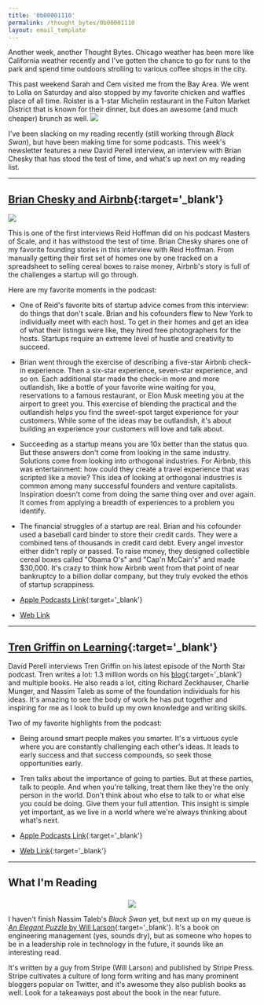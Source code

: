 ```yaml
---
title: '0b00001110'
permalink: /thought_bytes/0b00001110
layout: email_template
---
```

Another week, another Thought Bytes. Chicago weather has been more like California weather recently and I've gotten the chance to go for runs to the park and spend time outdoors strolling to various coffee shops in the city.

This past weekend Sarah and Cem visited me from the Bay Area. We went to Lolla on Saturday and also stopped by my favorite chicken and waffles place of all time. Roister is a 1-star Michelin restaurant in the Fulton Market District that is known for their dinner, but does an awesome (and much cheaper) brunch as well.
![](https://kevinarifin.com/images/thought_bytes/roister.jpg)

I've been slacking on my reading recently (still working through *Black Swan*), but have been making time for some podcasts. This week's newsletter features a new David Perell interview, an interview with Brian Chesky that has stood the test of time, and what's up next on my reading list.


<hr class='post-hr' />

## [**Brian Chesky and Airbnb**](https://mastersofscale.com/brian-chesky-handcrafted/){:target='_blank'}
![](https://kevinarifin.com/images/thought_bytes/masters-of-scale.png)

This is one of the first interviews Reid Hoffman did on his podcast Masters of Scale, and it has withstood the test of time. Brian Chesky shares one of my favorite founding stories in this interview with Reid Hoffman. From manually getting their first set of homes one by one tracked on a spreadsheet to selling cereal boxes to raise money, Airbnb's story is full of the challenges a startup will go through.

Here are my favorite moments in the podcast:
* One of Reid's favorite bits of startup advice comes from this interview: do things that don't scale. Brian and his cofounders flew to New York to individually meet with each host. To get in their homes and get an idea of what their listings were like, they hired free photographers for the hosts. Startups require an extreme level of hustle and creativity to succeed.
* Brian went through the exercise of describing a five-star Airbnb check-in experience. Then a six-star experience, seven-star experience, and so on. Each additional star made the check-in more and more outlandish, like a bottle of your favorite wine waiting for you, reservations to a famous restaurant, or Elon Musk meeting you at the airport to greet you. This exercise of blending the practical and the outlandish helps you find the sweet-spot target experience for your customers. While some of the ideas may be outlandish, it's about building an experience your customers will love and talk about.
* Succeeding as a startup means you are 10x better than the status quo. But these answers don't come from looking in the same industry. Solutions come from looking into orthogonal industries. For Airbnb, this was entertainment: how could they create a travel experience that was scripted like a movie? This idea of looking at orthogonal industries is common among many successful founders and venture capitalists. Inspiration doesn't come from doing the same thing over and over again. It comes from applying a breadth of experiences to a problem you identify.
* The financial struggles of a startup are real. Brian and his cofounder used a baseball card binder to store their credit cards. They were a combined tens of thousands in credit card debt. Every angel investor either didn't reply or passed. To raise money, they designed collectible cereal boxes called "Obama O's" and "Cap'n McCain's" and made $30,000. It's crazy to think how Airbnb went from that point of near bankruptcy to a billion dollar company, but they truly evoked the ethos of startup scrappiness.

* [Apple Podcasts Link](https://podcasts.apple.com/us/podcast/masters-of-scale-with-reid-hoffman/id1227971746?i=1000391896296){:target='_blank'}
* [Web Link](https://mastersofscale.com/brian-chesky-handcrafted/)

<hr class='post-hr' />

## [**Tren Griffin on Learning**](https://www.perell.com/podcast/tren-griffin){:target='_blank'}

David Perell interviews Tren Griffin on his latest episode of the North Star podcast. Tren writes a lot: 1.3 million words on his [blog](https://25iq.com){:target='_blank'} and multiple books. He also reads a lot, citing Richard Zeckhauser, Charlie Munger, and Nassim Taleb as some of the foundation individuals for his ideas. It's amazing to see the body of work he has put together and inspiring for me as I look to build up my own knowledge and writing skills.

Two of my favorite highlights from the podcast:
* Being around smart people makes you smarter. It's a virtuous cycle where you are constantly challenging each other's ideas. It leads to early success and that success compounds, so seek those opportunities early.
* Tren talks about the importance of going to parties. But at these parties, talk to people. And when you're talking, treat them like they're the only person in the world. Don't think about who else to talk to or what else you could be doing. Give them your full attention. This insight is simple yet important, as we live in a world where we're always thinking about what's next.

* [Apple Podcasts Link](https://podcasts.apple.com/us/podcast/north-star-podcast/id1170914572?i=1000445585185){:target='_blank'}
* [Web Link](https://www.perell.com/podcast/tren-griffin){:target='_blank'}

<hr class='post-hr' />

## What I'm Reading

<center>
    <img src='https://kevinarifin.com/images/thought_bytes/elegant-puzzle.jpg' class="img-responsive img-container-center" style='max-width:200px; margin-top: 5px'/>
</center>

I haven't finish Nassim Taleb's *Black Swan* yet, but next up on my queue is [*An Elegant Puzzle* by Will Larson](https://www.amazon.com/Elegant-Puzzle-Systems-Engineering-Management/dp/1732265186/ref=sr_1_1?crid=3SIQA22AN5IUO&keywords=elegant+puzzle&qid=1565327760&s=gateway&sprefix=elegant+puzzle%2Caps%2C139&sr=8-1){:target='_blank'}. It's a book on engineering management (yes, sounds dry), but as someone who hopes to be in a leadership role in technology in the future, it sounds like an interesting read.

It's written by a guy from Stripe (Will Larson) and published by Stripe Press. Stripe cultivates a culture of long form writing and has many prominent bloggers popular on Twitter, and it's awesome they also publish books as well. Look for a takeaways post about the book in the near future.

